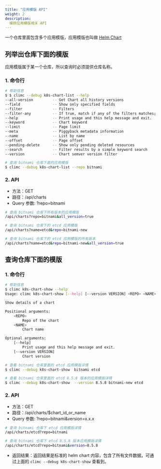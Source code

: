 ```yaml
---
title: "应用模版 API"
weight: 2
description:
  编排应用模版相关 API
---
```


一个仓库里面包含多个应用模版，应用模版也叫做 [Helm Chart](https://helm.sh/zh/docs/topics/charts/) 

## 列举出仓库下面的模版

应用模版属于某一个仓库，所以查询时必须提供仓库名称。

### 1. 命令行

```bash
# 帮助信息
$ $ climc --debug k8s-chart-list --help
--all-version         -- Get Chart all history versions
--field               -- Show only specified fields
--filter              -- Filters
--filter-any          -- If true, match if any of the filters matches; otherwise, match if all of the filters match
--help                -- Print usage and this help message and exit.
--keyword             -- Chart keyword
--limit               -- Page limit
--meta                -- Piggyback metadata information
--name                -- List by name
--offset              -- Page offset
--pending-delete      -- Show only pending deleted resources
--search              -- Filter results by a simple keyword search
--version             -- Chart semver version filter

# 查询 bitnami 仓库下面的应用模版
$ climc --debug k8s-chart-list --repo bitnami
```

### 2. API

- 方法：GET
- 路径：/api/charts
- Query 参数: ?repo=bitnami

```bash
# 查询 bitnami 仓库下所有版本的应用模版
/api/charts?repo=bitnami&all_version=true

# 查询 bitnami 仓库下的 etcd 应用模版
/api/charts?name=etcd&repo=bitnami-new

# 查询 bitnami 仓库下的 etcd 应用模版的所有版本
/api/charts?name=etcd&repo=bitnami-new&all_version=true
```

## 查询仓库下面的模版

### 1. 命令行

```bash
# 帮助信息
$ climc k8s-chart-show --help
Usage: climc k8s-chart-show [--help] [--version VERSION] <REPO> <NAME>

Show details of a chart

Positional arguments:
    <REPO>
        Repo of the chart
    <NAME>
        Chart name

Optional arguments:
    [--help]
        Print usage and this help message and exit.
    [--version VERSION]
        Chart version

# 查看 bitnami 仓库里面的 etcd 应用模版详情
$ climc --debug k8s-chart-show  bitnami etcd

# 查看 bitnami 仓库里面的 etcd 8.5.8 版本的应用模版详情
$ climc --debug k8s-chart-show  --version 8.5.8 bitnami-new etcd
```

### 2. API

- 方法：GET
- 路径：/api/charts/$chart_id_or_name
- Query 参数: ?repo=bitnami&version=x.x.x

```bash
# 查询 bitnami 仓库下 etcd 应用模版详情
/api/charts/etcd?repo=bitnami

# 查询 bitnami 仓库下 etcd 8.5.8 版本应用模版详情
/api/charts/etcd?repo=bitnami&version=8.5.8
```

- 返回结果：返回结果是标准的 helm chart 内容，包含了所有文件数据，可通过上面的 `climc --debug k8s-chart-show` 查看到。